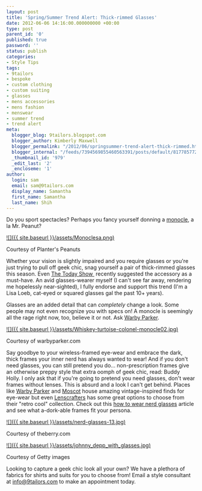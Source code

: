 ```yaml
---
layout: post
title: 'Spring/Summer Trend Alert: Thick-rimmed Glasses'
date: 2012-06-06 14:16:00.000000000 +00:00
type: post
parent_id: '0'
published: true
password: ''
status: publish
categories:
- Style Tips
tags:
- 9tailors
- bespoke
- custom clothing
- custom suiting
- glasses
- mens accessories
- mens fashion
- menswear
- summer trend
- trend alert
meta:
  blogger_blog: 9tailors.blogspot.com
  blogger_author: Kimberly Maxwell
  blogger_permalink: "/2012/06/springsummer-trend-alert-thick-rimmed.html"
  blogger_internal: "/feeds/7394569855460563391/posts/default/8177857723724173590"
  _thumbnail_id: '979'
  _edit_last: '2'
  _encloseme: '1'
author:
  login: sam
  email: sam@9tailors.com
  display_name: Samantha
  first_name: Samantha
  last_name: Shih
---
```

Do you sport spectacles? Perhaps you fancy yourself donning a [monocle](http://www.warbyparker.com/monocle), a la Mr. Peanut?

[![]({{ site.baseurl }}/assets/Monoclesa.png)](http://2.bp.blogspot.com/-3mZLDNx68p0/T85idHDSHKI/AAAAAAAAAW4/R4U859bdCvA/s1600/Monoclesa.png)

Courtesy of Planter's Peanuts

Whether your vision is slightly impaired and you require glasses or you're just trying to pull off geek chic, snag yourself a pair of thick-rimmed glasses this season. Even [The Today Show ](http://today.msnbc.msn.com/id/26184891/vp/47564064#47564064) recently suggested the accessory as a must-have. An avid glasses-wearer myself (I can't see far away, rendering me hopelessly near-sighted), I fully endorse and support this trend (I'm a Lisa Loeb, cat-eyed or squared glasses gal the past 10+ years).

Glasses are an added detail that can _completely_ change a look. Some people may not even recognize you with specs on! A monocle is seemingly all the rage right now, too, believe it or not. Ask [Warby Parker](http://www.warbyparker.com/).

[![]({{ site.baseurl }}/assets/Whiskey-turtoise-colonel-monocle02.jpg)](http://2.bp.blogspot.com/-Qy7zDl_sM7A/T85kd_ErBiI/AAAAAAAAAXI/sKlv0ALM3DA/s1600/Whiskey-turtoise-colonel-monocle02.jpg)

Courtesy of warbyparker.com

Say goodbye to your wireless-framed eye-wear and embrace the dark, thick frames your inner nerd has always wanted to wear! And if you don't need glasses, you can still pretend you do... non-prescription frames give an otherwise preppy style that extra oomph of geek chic, read: Buddy Holly. I only ask that if you're going to pretend you need glasses, don't wear frames without lenses. This is absurd and a look I can't get behind. Places like [Warby Parker](http://www.warbyparker.com/) and [Moscot](http://www.moscot.com/) house amazing vintage-inspired finds for eye-wear but even [Lenscrafters](http://www.lenscrafters.com/eyeglasses/11/product_trends) has some great options to choose from their "retro cool" collection. Check out this [how to wear nerd glasses](http://simonesmith.hubpages.com/hub/Where-to-Find-How-to-Wear-Nerd-Glasses) article and see what a-dork-able frames fit your persona.

[![]({{ site.baseurl }}/assets/nerd-glasses-13.jpg)](http://3.bp.blogspot.com/-ggNH4CyPUAw/T85k3SWW8ZI/AAAAAAAAAXY/0D6HoGRygIE/s1600/nerd-glasses-13.jpg)

Courtesy of theberry.com

[![]({{ site.baseurl }}/assets/johnny_depp_with_glasses.jpg)](http://1.bp.blogspot.com/-sEt3x27GFbI/T85k5MaF52I/AAAAAAAAAXg/jS4qXsS6pOA/s1600/johnny_depp_with_glasses.jpg)

Courtesy of Getty images

Looking to capture a geek chic look all your own? We have a plethora of fabrics for shirts and suits for you to choose from! Email a style consultant at [info@9tailors.com](mailto:info@9tailors.com) to make an appointment today.